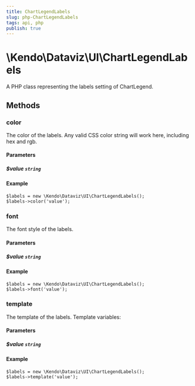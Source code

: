 ```yaml
---
title: ChartLegendLabels
slug: php-ChartLegendLabels
tags: api, php
publish: true
---
```


# \Kendo\Dataviz\UI\ChartLegendLabels

A PHP class representing the labels setting of ChartLegend.


## Methods

### color
The color of the labels.
Any valid CSS color string will work here, including hex and rgb.
#### Parameters

##### $value `string`



#### Example 
    $labels = new \Kendo\Dataviz\UI\ChartLegendLabels();
    $labels->color('value');

### font
The font style of the labels.
#### Parameters

##### $value `string`



#### Example 
    $labels = new \Kendo\Dataviz\UI\ChartLegendLabels();
    $labels->font('value');

### template
The template of the labels.
Template variables:
#### Parameters

##### $value `string`



#### Example 
    $labels = new \Kendo\Dataviz\UI\ChartLegendLabels();
    $labels->template('value');

